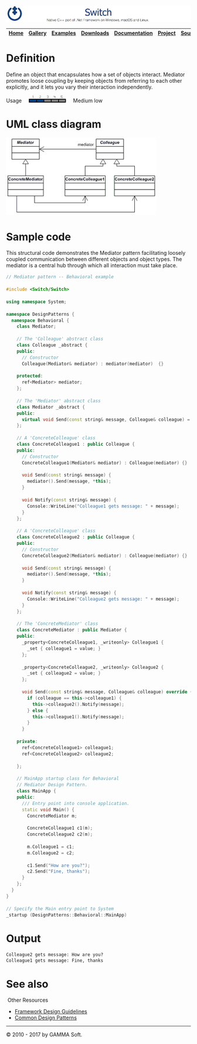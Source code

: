 ![Switch Header](Pictures/SwitchNativeC++port.png)

| [Home](Home.md) | [Gallery](Gallery.md) | [Examples](Examples.md) | [Downloads](Downloads.md) | [Documentation](Documentation.md) | [Project](https://sourceforge.net/projects/switchpro) | [Source](https://github.com/gammasoft71/switch) | [License](License.md) | [Contact](Contact.md) | [GAMMA Soft](https://gammasoft71.wixsite.com/gammasoft) |
|-----------------|-----------------------|-------------------------|-------------------------|-----------------------------------|-------------------------------------------------------|-------------------------------------------------|-----------------------|-----------------------|---------------------------------------------------------|

# Definition

Define an object that encapsulates how a set of objects interact. Mediator promotes loose coupling by keeping objects from referring to each other explicitly, and it lets you vary their interaction independently.

Usage     ![Usage](Pictures/Usage2.png)     Medium low

# UML class diagram

![AbstractFactory](Pictures/DesignPatterns/mediator.gif)

# Sample code

This structural code demonstrates the Mediator pattern facilitating loosely coupled communication between different objects and object types. The mediator is a central hub through which all interaction must take place.

```c++
// Mediator pattern -- Behavioral example
 
#include <Switch/Switch>
 
using namespace System;
 
namespace DesignPatterns {
  namespace Behavioral {
    class Mediator;
    
    // The 'Colleague' abstract class
    class Colleague _abstract {
    public:
      // Constructor
      Colleague(Mediator& mediator) : mediator(mediator)  {}
 
    protected:
      ref<Mediator> mediator;
    };
    
    // The 'Mediator' abstract class
    class Mediator _abstract {
    public:
      virtual void Send(const string& message, Colleague& colleague) = 0;
    };
    
    // A 'ConcreteColleague' class
    class ConcreteColleague1 : public Colleague {
    public:
      // Constructor
      ConcreteColleague1(Mediator& mediator) : Colleague(mediator) {}
      
      void Send(const string& message) {
        mediator().Send(message, *this);
      }
      
      void Notify(const string& message) {
        Console::WriteLine("Colleague1 gets message: " + message);
      }
    };
    
    // A 'ConcreteColleague' class
    class ConcreteColleague2 : public Colleague {
    public:
      // Constructor
      ConcreteColleague2(Mediator& mediator) : Colleague(mediator) {}
      
      void Send(const string& message) {
        mediator().Send(message, *this);
      }
      
      void Notify(const string& message) {
        Console::WriteLine("Colleague2 gets message: " + message);
      }
    };
    
    // The 'ConcreteMediator' class
    class ConcreteMediator : public Mediator {
    public:
      _property<ConcreteColleague1, _writeonly> Colleague1 {
        _set { colleague1 = value; }
      };
      
      _property<ConcreteColleague2, _writeonly> Colleague2 {
        _set { colleague2 = value; }
      };
      
      void Send(const string& message, Colleague& colleague) override {
        if (colleague == this->colleague1) {
          this->colleague2().Notify(message);
        } else {
          this->colleague1().Notify(message);
        }
      }
 
    private:
      ref<ConcreteColleague1> colleague1;
      ref<ConcreteColleague2> colleague2;
 
    };
    
    // MainApp startup class for Behavioral
    // Mediator Design Pattern.
    class MainApp {
    public:
      /// Entry point into console application.
      static void Main() {
        ConcreteMediator m;
        
        ConcreteColleague1 c1(m);
        ConcreteColleague2 c2(m);
        
        m.Colleague1 = c1;
        m.Colleague2 = c2;
        
        c1.Send("How are you?");
        c2.Send("Fine, thanks");
      }
    };
  }
}
 
// Specify the Main entry point to System
_startup (DesignPatterns::Behavioral::MainApp)
```

# Output

```
Colleague2 gets message: How are you?
Colleague1 gets message: Fine, thanks
```

# See also
​
Other Resources

* [Framework Design Guidelines](FrameworkDesignGuidelines.md)
* [Common Design Patterns](CommonDesignPatterns.md)

______________________________________________________________________________________________

© 2010 - 2017 by GAMMA Soft.

